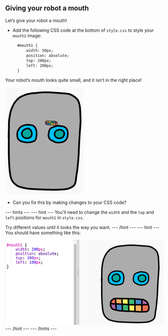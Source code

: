 ## Giving your robot a mouth

Let’s give your robot a mouth!

- Add the following CSS code at the bottom of `style.css` to style your `mouth1` image:
    
        #mouth1 {
            width: 50px;
            position: absolute;
            top: 200px;
            left: 200px;
        }
        

Your robot’s mouth looks quite small, and it isn’t in the right place!

![captura de pantalla](images/robot-mouth.png)

- Can you fix this by making changes to your CSS code?

\--- hints \--- \--- hint \--- You'll need to change the `width` and the `top` and `left` positions for `mouth1` in `style.css`.

Try different values until it looks the way you want. \--- /hint \--- \--- hint \--- You should have something like this:

![captura de pantalla](images/robot-mouth-code.png) \--- /hint \--- \--- /hints \---